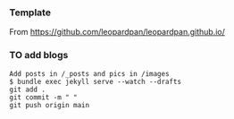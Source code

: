 ### Template
From https://github.com/leopardpan/leopardpan.github.io/


### TO add blogs
```
Add posts in /_posts and pics in /images
$ bundle exec jekyll serve --watch --drafts
git add .
git commit -m " "
git push origin main
```